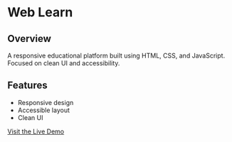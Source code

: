 # Web Learn

## Overview
A responsive educational platform built using HTML, CSS, and JavaScript. Focused on clean UI and accessibility.

## Features
- Responsive design
- Accessible layout
- Clean UI

[Visit the Live Demo](https://mohamed-alazab.github.io/Web.Learn/)
